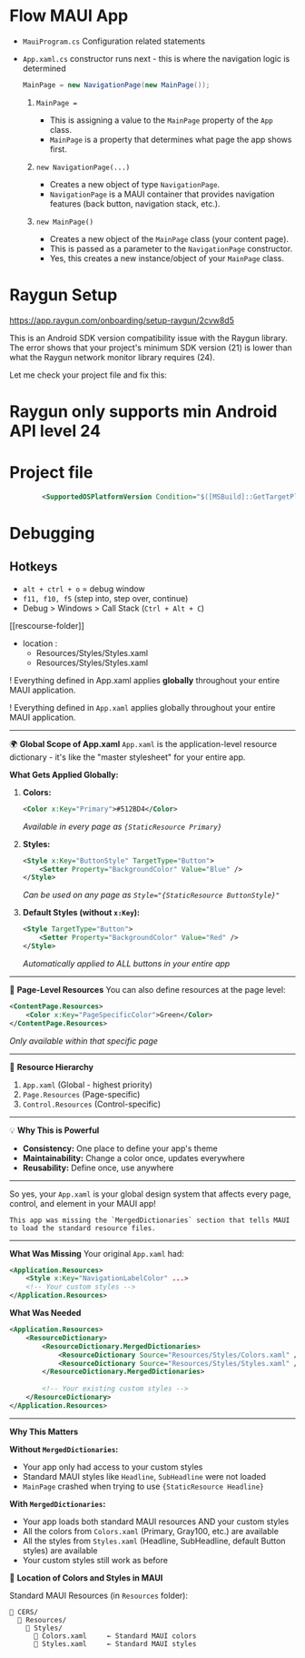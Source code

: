

# Flow MAUI App

*   `MauiProgram.cs` Configuration related statements
*   `App.xaml.cs` constructor runs next - this is where the navigation logic is determined

    ```csharp
    MainPage = new NavigationPage(new MainPage());
    ```

    1.  `MainPage =`
        *   This is assigning a value to the `MainPage` property of the `App` class.
        *   `MainPage` is a property that determines what page the app shows first.

    2.  `new NavigationPage(...)`
        *   Creates a new object of type `NavigationPage`.
        *   `NavigationPage` is a MAUI container that provides navigation features (back button, navigation stack, etc.).

    3.  `new MainPage()`
        *   Creates a new object of the `MainPage` class (your content page).
        *   This is passed as a parameter to the `NavigationPage` constructor.
        *   Yes, this creates a new instance/object of your `MainPage` class.

# Raygun Setup
https://app.raygun.com/onboarding/setup-raygun/2cvw8d5

This is an Android SDK version compatibility issue with the Raygun library. The error shows that your project's minimum SDK version (21) is lower than what the Raygun network monitor library requires (24).

Let me check your project file and fix this:

# Raygun only supports min Android API level 24

# Project file
```xml
		<SupportedOSPlatformVersion Condition="$([MSBuild]::GetTargetPlatformIdentifier('$(TargetFramework)')) == 'android'">24.0</SupportedOSPlatformVersion>
```

# Debugging

## Hotkeys
*   `alt + ctrl + o` = debug window
*   `f11, f10, f5` (step into, step over, continue)
*   Debug > Windows > Call Stack (`Ctrl + Alt + C`)

[[rescourse-folder]]
* location :   
	* Resources/Styles/Styles.xaml
	* Resources/Styles/Styles.xaml


! Everything defined in App.xaml applies **globally** throughout your entire MAUI application.


! Everything defined in `App.xaml` applies globally throughout your entire MAUI application.

---

🌍 **Global Scope of App.xaml**
`App.xaml` is the application-level resource dictionary - it's like the "master stylesheet" for your entire app.

**What Gets Applied Globally:**

1.  **Colors:**
    ```xml
    <Color x:Key="Primary">#512BD4</Color>
    ```
    *Available in every page as `{StaticResource Primary}`*

2.  **Styles:**
    ```xml
    <Style x:Key="ButtonStyle" TargetType="Button">
        <Setter Property="BackgroundColor" Value="Blue" />
    </Style>
    ```
    *Can be used on any page as `Style="{StaticResource ButtonStyle}"`*

3.  **Default Styles (without `x:Key`):**
    ```xml
    <Style TargetType="Button">
        <Setter Property="BackgroundColor" Value="Red" />
    </Style>
    ```
    *Automatically applied to ALL buttons in your entire app*

---

📄 **Page-Level Resources**
You can also define resources at the page level:

```xml
<ContentPage.Resources>
    <Color x:Key="PageSpecificColor">Green</Color>
</ContentPage.Resources>
```
*Only available within that specific page*

---

🔄 **Resource Hierarchy**
1.  `App.xaml` (Global - highest priority)
2.  `Page.Resources` (Page-specific)
3.  `Control.Resources` (Control-specific)

---

💡 **Why This is Powerful**
*   **Consistency:** One place to define your app's theme
*   **Maintainability:** Change a color once, updates everywhere
*   **Reusability:** Define once, use anywhere

---

So yes, your `App.xaml` is your global design system that affects every page, control, and element in your MAUI app!


	This app was missing the `MergedDictionaries` section that tells MAUI to load the standard resource files.

---

**What Was Missing**
Your original `App.xaml` had:

```xml
<Application.Resources>
    <Style x:Key="NavigationLabelColor" ...>
    <!-- Your custom styles -->
</Application.Resources>
```

**What Was Needed**
```xml
<Application.Resources>
    <ResourceDictionary>
        <ResourceDictionary.MergedDictionaries>
            <ResourceDictionary Source="Resources/Styles/Colors.xaml" />
            <ResourceDictionary Source="Resources/Styles/Styles.xaml" />
        </ResourceDictionary.MergedDictionaries>
        
        <!-- Your existing custom styles -->
    </ResourceDictionary>
</Application.Resources>
```

---

**Why This Matters**

**Without `MergedDictionaries`:**
*   Your app only had access to your custom styles
*   Standard MAUI styles like `Headline`, `SubHeadline` were not loaded
*   `MainPage` crashed when trying to use `{StaticResource Headline}`

**With `MergedDictionaries`:**
*   Your app loads both standard MAUI resources AND your custom styles
*   All the colors from `Colors.xaml` (Primary, Gray100, etc.) are available
*   All the styles from `Styles.xaml` (Headline, SubHeadline, default Button styles) are available
*   Your custom styles still work as before

📁 **Location of Colors and Styles in MAUI**

Standard MAUI Resources (in `Resources` folder):

```
📁 CERS/
  📁 Resources/
    📁 Styles/
      📄 Colors.xaml     ← Standard MAUI colors
      📄 Styles.xaml     ← Standard MAUI styles
```


